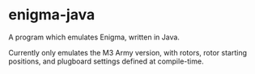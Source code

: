 # enigma-java
A program which emulates Enigma, written in Java.

Currently only emulates the M3 Army version, with rotors, rotor starting positions, and plugboard settings defined at compile-time.
